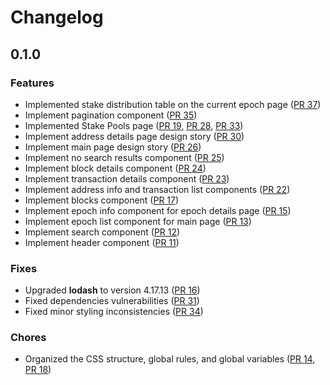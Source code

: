 Changelog
=========

## 0.1.0

### Features

- Implemented stake distribution table on the current epoch page ([PR 37](https://github.com/input-output-hk/cardano-explorer-app/pull/37))
- Implement pagination component ([PR 35](https://github.com/input-output-hk/cardano-explorer-app/pull/35))
- Implemented Stake Pools page ([PR 19](https://github.com/input-output-hk/cardano-explorer-app/pull/19), [PR 28](https://github.com/input-output-hk/cardano-explorer-app/pull/28), [PR 33](https://github.com/input-output-hk/cardano-explorer-app/pull/33))
- Implement address details page design story ([PR 30](https://github.com/input-output-hk/cardano-explorer-app/pull/30))
- Implement main page design story ([PR 26](https://github.com/input-output-hk/cardano-explorer-app/pull/26))
- Implement no search results component ([PR 25](https://github.com/input-output-hk/cardano-explorer-app/pull/25))
- Implement block details component ([PR 24](https://github.com/input-output-hk/cardano-explorer-app/pull/24))
- Implement transaction details component ([PR 23](https://github.com/input-output-hk/cardano-explorer-app/pull/23))
- Implement address info and transaction list components ([PR 22](https://github.com/input-output-hk/cardano-explorer-app/pull/22))
- Implement blocks component ([PR 17](https://github.com/input-output-hk/cardano-explorer-app/pull/17/))
- Implement epoch info component for epoch details page ([PR 15](https://github.com/input-output-hk/cardano-explorer-app/pull/15))
- Implement epoch list component for main page ([PR 13](https://github.com/input-output-hk/cardano-explorer-app/pull/13))
- Implement search component ([PR 12](https://github.com/input-output-hk/cardano-explorer-app/pull/12))
- Implement header component ([PR 11](https://github.com/input-output-hk/cardano-explorer-app/pull/11))

### Fixes

- Upgraded **lodash** to version 4.17.13 ([PR 16](https://github.com/input-output-hk/cardano-explorer-app/pull/16))
- Fixed dependencies vulnerabilities ([PR 31](https://github.com/input-output-hk/cardano-explorer-app/issues/31))
- Fixed minor styling inconsistencies ([PR 34](https://github.com/input-output-hk/cardano-explorer-app/issues/34))

### Chores

- Organized the CSS structure, global rules, and global variables ([PR 14](https://github.com/input-output-hk/cardano-explorer-app/pull/14), [PR 18](https://github.com/input-output-hk/cardano-explorer-app/pull/18))
